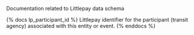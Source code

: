 Documentation related to Littlepay data schema

{% docs lp_participant_id %}
Littlepay identifier for the participant (transit agency) associated with this entity or event.
{% enddocs %}

